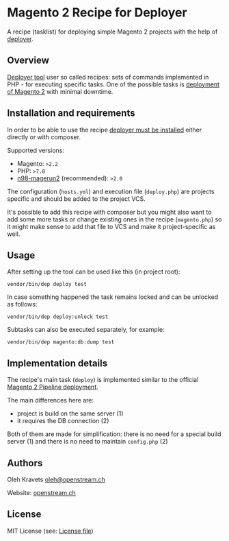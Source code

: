 # Magento 2 Recipe for Deployer

A recipe (tasklist) for deploying simple Magento 2 projects with the help of [deployer](https://deployer.org/).

## Overview

[Deployer tool](deployer.org) user so called recipes: sets of commands implemented in PHP - for executing specific tasks. One of the possible tasks is [deployment of Magento 2](https://devdocs.magento.com/guides/v2.4/config-guide/deployment/) with minimal downtime.       

## Installation and requirements

In order to be able to use the recipe [deployer must be installed](https://deployer.org/docs/installation.html) either directly or with composer.

Supported versions:
 - Magento: `>2.2`
 - PHP: `>7.0`
 - [n98-magerun2](https://github.com/netz98/n98-magerun2) (recommended): `>2.0`

The configuration (`hosts.yml`) and execution file (`deploy.php`) are projects specific and should be added to the project VCS.

It's possible to add this recipe with composer but you might also want to add some more tasks or change existing ones 
in the recipe (`magento.php`) so it might make sense to add that file to VCS and make it project-specific as well. 

## Usage

After setting up the tool can be used like this (in project root):

`vendor/bin/dep deploy test`

In case something happened the task remains locked and can be unlocked as follows:

`vendor/bin/dep deploy:unlock test`

Subtasks can also be executed separately, for example:

`vendor/bin/dep magento:db:dump test`

## Implementation details

The recipe's main task (`deploy`) is implemented similar to the official [Magento 2 Pipeline deployment](https://devdocs.magento.com/guides/v2.4/config-guide/deployment/pipeline/technical-details.html).

The main differences here are:
 - project is build on the same server (1)
 - it requires the DB connection (2)
 
Both of them are made for simplification: there is no need for a special build server (1) and there is no need to maintain `config.php` (2)  

## Authors

Oleh Kravets [oleh@openstream.ch](oleh@openstream.ch)

Website: [openstream.ch](https://www.openstream.ch/)

## License

MIT License (see: [License file](LICENSE))
